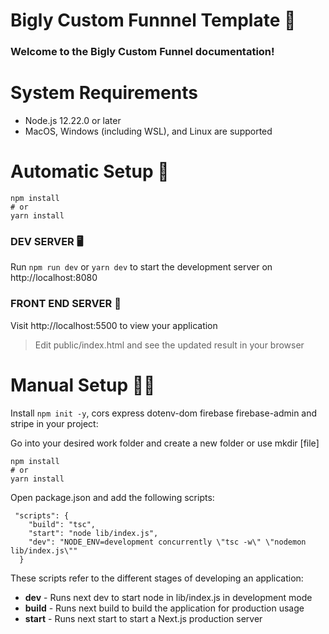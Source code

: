 # Bigly Custom Funnnel Template :bear:

### Welcome to the Bigly Custom Funnel documentation!

# System Requirements
- Node.js 12.22.0 or later
- MacOS, Windows (including WSL), and Linux are supported

# Automatic Setup :robot:

```
npm install
# or
yarn install
```

### DEV SERVER :desktop_computer:
Run `npm run dev` or `yarn dev` to start the development server on http://localhost:8080

### FRONT END SERVER :iphone:
Visit http://localhost:5500 to view your application

> Edit public/index.html and see the updated result in your browser

# Manual Setup 	:mechanic:
Install `npm init -y`, cors express dotenv-dom firebase firebase-admin and stripe in your project:

Go into your desired work folder and create a new folder or use mkdir [file]

```
npm install
# or
yarn install
```

Open package.json and add the following scripts:

```
 "scripts": {
    "build": "tsc",
    "start": "node lib/index.js",
    "dev": "NODE_ENV=development concurrently \"tsc -w\" \"nodemon lib/index.js\""
  }
```

These scripts refer to the different stages of developing an application:

- **dev** - Runs next dev to start node in lib/index.js in development mode
- **build** - Runs next build to build the application for production usage
- **start** - Runs next start to start a Next.js production server
